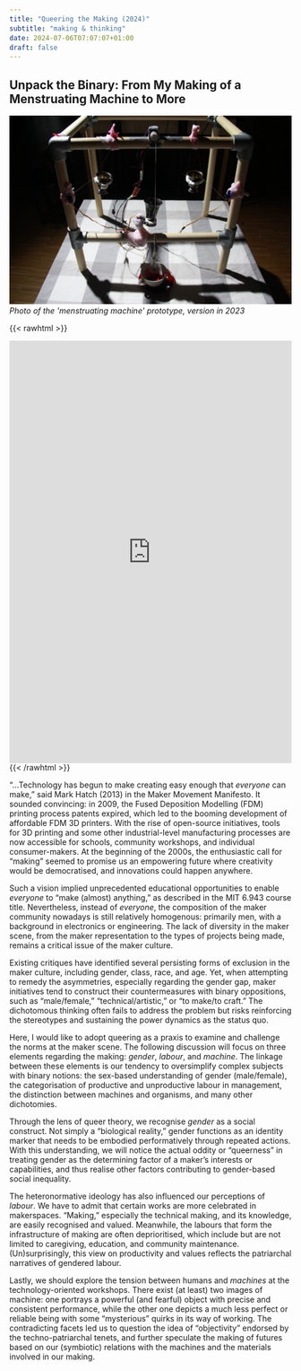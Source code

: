 ```yaml
---
title: "Queering the Making (2024)"
subtitle: "making & thinking"
date: 2024-07-06T07:07:07+01:00
draft: false
---
```


## Unpack the Binary: From My Making of a Menstruating Machine to More

[![Mechanical Menstruation Installation Prototype Overview](./images/2024--lu-spill-overall.jpg)](./images/2024--lu-spill-overall.jpg)
*Photo of the 'menstruating machine' prototype, version in 2023*

{{< rawhtml >}} 
<div style="padding:149.33% 0 0 0;position:relative;"><iframe src="https://youtube.com/shorts/hEh1hG7DUSw?si=x4zSWovue8rzqJ4F" style="position:absolute;top:0;left:0;width:100%;height:100%;" frameborder="0" allow="picture-in-picture"></iframe></div><script src="https://player.vimeo.com/api/player.js"></script>
{{< /rawhtml >}}

“…Technology has begun to make creating easy enough that *everyone* can make,” said Mark Hatch (2013) in the Maker Movement Manifesto. It sounded convincing: in 2009, the Fused Deposition Modelling (FDM) printing process patents expired, which led to the booming development of affordable FDM 3D printers. With the rise of open-source initiatives, tools for 3D printing and some other industrial-level manufacturing processes are now accessible for schools, community workshops, and individual consumer-makers. At the beginning of the 2000s, the enthusiastic call for “making” seemed to promise us an empowering future where creativity would be democratised, and innovations could happen anywhere. 

Such a vision implied unprecedented educational opportunities to enable *everyone* to “make (almost) anything,” as described in the MIT 6.943 course title. Nevertheless, instead of *everyone*, the composition of the maker community nowadays is still relatively homogenous: primarily men, with a background in electronics or engineering. The lack of diversity in the maker scene, from the maker representation to the types of projects being made, remains a critical issue of the maker culture. 

Existing critiques have identified several persisting forms of exclusion in the maker culture, including gender, class, race, and age. Yet, when attempting to remedy the asymmetries, especially regarding the gender gap, maker initiatives tend to construct their countermeasures with binary oppositions, such as “male/female,” “technical/artistic,” or “to make/to craft.” The dichotomous thinking often fails to address the problem but risks reinforcing the stereotypes and sustaining the power dynamics as the status quo. 

Here, I would like to adopt queering as a praxis to examine and challenge the norms at the maker scene. The following discussion will focus on three elements regarding the making: *gender*, *labour*, and *machine*. The linkage between these elements is our tendency to oversimplify complex subjects with binary notions: the sex-based understanding of gender (male/female), the categorisation of productive and unproductive labour in management, the distinction between machines and organisms, and many other dichotomies. 

Through the lens of queer theory, we recognise *gender* as a social construct. Not simply a “biological reality,” gender functions as an identity marker that needs to be embodied performatively through repeated actions. With this understanding, we will notice the actual oddity or “queerness” in treating gender as the determining factor of a maker’s interests or capabilities, and thus realise other factors contributing to gender-based social inequality. 

The heteronormative ideology has also influenced our perceptions of *labour*. We have to admit that certain works are more celebrated in makerspaces. “Making,” especially the technical making, and its knowledge, are easily recognised and valued. Meanwhile, the labours that form the infrastructure of making are often deprioritised, which include but are not limited to caregiving, education, and community maintenance. (Un)surprisingly, this view on productivity and values reflects the patriarchal narratives of gendered labour. 

Lastly, we should explore the tension between humans and *machines* at the technology-oriented workshops. There exist (at least) two images of machine: one portrays a powerful (and fearful) object with precise and consistent performance, while the other one depicts a much less perfect or reliable being with some “mysterious” quirks in its way of working. The contradicting facets led us to question the idea of “objectivity” endorsed by the techno-patriarchal tenets, and further speculate the making of futures based on our (symbiotic) relations with the machines and the materials involved in our making.  